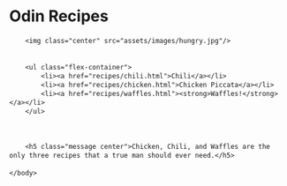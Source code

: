 
<html>
    <head>
        <title>My First Project</title>
        <meta charset="UTF-8">
        <link rel="stylesheet" href="assets/css/style.css"/>
    </head>
    <body>
        <h1 class="title">Odin Recipes</h1>
        
        <img class="center" src="assets/images/hungry.jpg"/>
        
        
        <ul class="flex-container">
            <li><a href="recipes/chili.html">Chili</a></li>
            <li><a href="recipes/chicken.html">Chicken Piccata</a></li>
            <li><a href="recipes/waffles.html"><strong>Waffles!</strong></a></li>
        </ul>
        
        
        
        <h5 class="message center">Chicken, Chili, and Waffles are the only three recipes that a true man should ever need.</h5>
        
    </body>
</html>